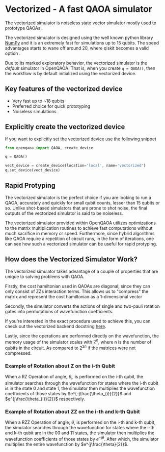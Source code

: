 # Vectorized - A fast QAOA simulator

The vectorized simulator is noiseless state vector simulator mostly used to prototype QAOAs. 

The vectorized simulator is designed using the well known python library [NumPy](https://numpy.org/) and it is an extremely fast for simulations up to 15 qubits. The speed advantages starts to wane off around 20, where qiskit becomes a valid option .

Due to its marked exploratory behavior, the vectorized simulator is the _default_ simulator in OpenQAOA. That is, when you create `q = QAOA()`, then the workflow is by default initialized using the vectorized device.

## Key features of the vectorized device

- Very fast up to ~18 qubits
- Preferred choice for quick prototyping
- Noiseless simulations


## Explicitly create the vectorized device

If you want to explicitly set the vectorized device use the following snippet

```Python
from openqaoa import QAOA, create_device

q = QAOA()

vect_device = create_device(location='local', name='vectorized')
q.set_device(vect_device)
```


## Rapid Protyping

The vectorized simulator is the perfect choice if you are looking to run a QAOA, accurately and quickly for small qubit counts, lesser than 15 qubits or so. Unlike shot-based simulators that are prone to shot noise, the final outputs of the vectorized simulator is said to be noiseless. 

The vectorized simulator provided within OpenQAOA utilizes optimizations to the matrix multiplication routines to achieve fast computations without much sacrifice in memory or speed. Furthermore, since hybrid algorithms like QAOA require a repetition of circuit runs, in the form of iterations, one can see how such a vectorized simulator can be useful for rapid protyping. 

## How does the Vectorized Simulator Work?

The vectorized simulator takes advantage of a couple of properties that are unique to solving problems with QAOA.

Firstly, the cost hamiltonian used in QAOAs are diagonal, since they can only consist of ZZs interaction terms. This allows us to "compress" the matrix and represent the cost hamiltonian as a 1-dimensional vector

Secondly, the simulator converts the actions of single and two-pauli rotation gates into permutations of wavefunction coefficients.

If you're interested in the exact procedure used to achieve this, you can check out the vectorized backend docstring [here](https://el-openqaoa.readthedocs.io/en/stable/openqaoa_core/backends.html#openqaoa.backends.qaoa_vectorized.QAOAvectorizedBackendSimulator).

Lastly, since the operations are performed directly on the wavefunction, the memory usage of the simulator scales with $2^{n}$, where n is the number of qubits in the circuit. As compared to $2^{2n}$ if the matrices were not compressed.

### Example of Rotation about Z on the i-th Qubit

When a RZ Operation of angle, $\theta_{i}$, is performed on the i-th qubit, the simulator searches through the wavefunction for states where the i-th qubit is in the state 0 and state 1, the simulator then multiplies the wavefunction coefficients of those states by $e^{-j\frac{\theta_{i}}{2}}$ and $e^{j\frac{\theta_{i}}{2}}$ respectively.

### Example of Rotation about ZZ on the i-th and k-th Qubit

When a RZZ Operation of angle, $\theta$, is performed on the i-th and k-th qubit, the simulator searches through the wavefunction for states where the i-th and k-th qubit are in the 00 and 11 states, the simulator then multiplies the wavefunction coefficients of those states by $e^{-j{\theta}}$. After which, the simulator multiplies the entire wavefunction by $e^{j\frac{\theta}{2}}$.
